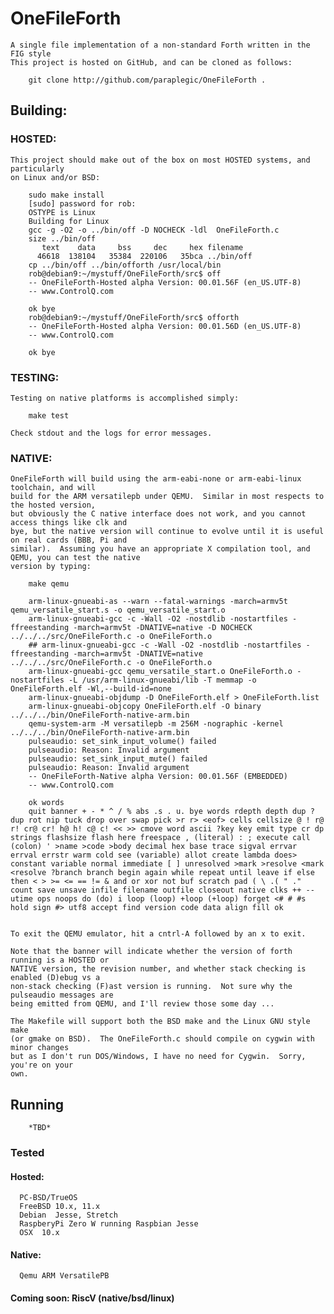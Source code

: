 # OneFileForth

	A single file implementation of a non-standard Forth written in the FIG style
	This project is hosted on GitHub, and can be cloned as follows:

		git clone http://github.com/paraplegic/OneFileForth .

## Building:

### HOSTED:

	This project should make out of the box on most HOSTED systems, and particularly
	on Linux and/or BSD:

		sudo make install
		[sudo] password for rob: 
		OSTYPE is Linux
		Building for Linux
		gcc -g -O2 -o ../bin/off -D NOCHECK -ldl  OneFileForth.c 
		size ../bin/off
		   text	   data	    bss	    dec	    hex	filename
		  46618	 138104	  35384	 220106	  35bca	../bin/off
		cp ../bin/off ../bin/offorth /usr/local/bin
		rob@debian9:~/mystuff/OneFileForth/src$ off
		-- OneFileForth-Hosted alpha Version: 00.01.56F (en_US.UTF-8)
		-- www.ControlQ.com
		
		ok bye
		rob@debian9:~/mystuff/OneFileForth/src$ offorth
		-- OneFileForth-Hosted alpha Version: 00.01.56D (en_US.UTF-8)
		-- www.ControlQ.com
		
		ok bye

### TESTING:
	
	Testing on native platforms is accomplished simply:
		
		make test

	Check stdout and the logs for error messages.


### NATIVE:

	OneFileForth will build using the arm-eabi-none or arm-eabi-linux toolchain, and will 
	build for the ARM versatilepb under QEMU.  Similar in most respects to the hosted version,
	but obviously the C native interface does not work, and you cannot access things like clk and 
	bye, but the native version will continue to evolve until it is useful on real cards (BBB, Pi and 
	similar).  Assuming you have an appropriate X compilation tool, and QEMU, you can test the native
	version by typing:

		make qemu

		arm-linux-gnueabi-as --warn --fatal-warnings -march=armv5t qemu_versatile_start.s -o qemu_versatile_start.o
		arm-linux-gnueabi-gcc -c -Wall -O2 -nostdlib -nostartfiles -ffreestanding -march=armv5t -DNATIVE=native -D NOCHECK ../../../src/OneFileForth.c -o OneFileForth.o
		## arm-linux-gnueabi-gcc -c -Wall -O2 -nostdlib -nostartfiles -ffreestanding -march=armv5t -DNATIVE=native ../../../src/OneFileForth.c -o OneFileForth.o
		arm-linux-gnueabi-gcc qemu_versatile_start.o OneFileForth.o -nostartfiles -L /usr/arm-linux-gnueabi/lib -T memmap -o OneFileForth.elf -Wl,--build-id=none
		arm-linux-gnueabi-objdump -D OneFileForth.elf > OneFileForth.list
		arm-linux-gnueabi-objcopy OneFileForth.elf -O binary ../../../bin/OneFileForth-native-arm.bin
		qemu-system-arm -M versatilepb -m 256M -nographic -kernel ../../../bin/OneFileForth-native-arm.bin 
		pulseaudio: set_sink_input_volume() failed
		pulseaudio: Reason: Invalid argument
		pulseaudio: set_sink_input_mute() failed
		pulseaudio: Reason: Invalid argument
		-- OneFileForth-Native alpha Version: 00.01.56F (EMBEDDED)
		-- www.ControlQ.com

		ok words
		quit banner + - * ^ / % abs .s . u. bye words rdepth depth dup ?dup rot nip tuck drop over swap pick >r r> <eof> cells cellsize @ ! r@ r! cr@ cr! h@ h! c@ c! << >> cmove word ascii ?key key emit type cr dp strings flashsize flash here freespace , (literal) : ; execute call (colon) ' >name >code >body decimal hex base trace sigval errvar errval errstr warm cold see (variable) allot create lambda does> constant variable normal immediate [ ] unresolved >mark >resolve <mark <resolve ?branch branch begin again while repeat until leave if else then < > >= <= == != & and or xor not buf scratch pad ( \ .( " ." count save unsave infile filename outfile closeout native clks ++ -- utime ops noops do (do) i loop (loop) +loop (+loop) forget <# # #s hold sign #> utf8 accept find version code data align fill ok 


	To exit the QEMU emulator, hit a cntrl-A followed by an x to exit.

	Note that the banner will indicate whether the version of forth running is a HOSTED or
	NATIVE version, the revision number, and whether stack checking is enabled (D)ebug vs a
	non-stack checking (F)ast version is running.  Not sure why the pulseaudio messages are 
	being emitted from QEMU, and I'll review those some day ...

	The Makefile will support both the BSD make and the Linux GNU style make
	(or gmake on BSD).  The OneFileForth.c should compile on cygwin with minor changes
	but as I don't run DOS/Windows, I have no need for Cygwin.  Sorry, you're on your
	own.

## Running
		*TBD*

### Tested

####	Hosted:
	  PC-BSD/TrueOS 
	  FreeBSD 10.x, 11.x
	  Debian  Jesse, Stretch
	  RaspberyPi Zero W running Raspbian Jesse
	  OSX  10.x

####	Native:
	  Qemu ARM VersatilePB

####	Coming soon:  RiscV (native/bsd/linux)
